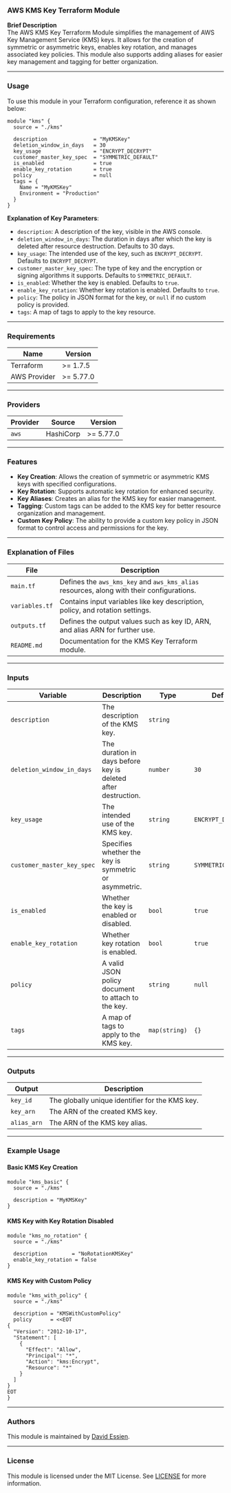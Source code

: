 ### AWS KMS Key Terraform Module

**Brief Description**  
The AWS KMS Key Terraform Module simplifies the management of AWS Key Management Service (KMS) keys. It allows for the creation of symmetric or asymmetric keys, enables key rotation, and manages associated key policies. This module also supports adding aliases for easier key management and tagging for better organization.

---

### Usage

To use this module in your Terraform configuration, reference it as shown below:

```hcl
module "kms" {
  source = "./kms"

  description               = "MyKMSKey"
  deletion_window_in_days   = 30
  key_usage                 = "ENCRYPT_DECRYPT"
  customer_master_key_spec  = "SYMMETRIC_DEFAULT"
  is_enabled                = true
  enable_key_rotation       = true
  policy                    = null
  tags = {
    Name = "MyKMSKey"
    Environment = "Production"
  }
}
```

**Explanation of Key Parameters**:

- `description`: A description of the key, visible in the AWS console.
- `deletion_window_in_days`: The duration in days after which the key is deleted after resource destruction. Defaults to 30 days.
- `key_usage`: The intended use of the key, such as `ENCRYPT_DECRYPT`. Defaults to `ENCRYPT_DECRYPT`.
- `customer_master_key_spec`: The type of key and the encryption or signing algorithms it supports. Defaults to `SYMMETRIC_DEFAULT`.
- `is_enabled`: Whether the key is enabled. Defaults to `true`.
- `enable_key_rotation`: Whether key rotation is enabled. Defaults to `true`.
- `policy`: The policy in JSON format for the key, or `null` if no custom policy is provided.
- `tags`: A map of tags to apply to the key resource.

---

### Requirements

| Name         | Version   |
| ------------ | --------- |
| Terraform    | >= 1.7.5  |
| AWS Provider | >= 5.77.0 |

---

### Providers

| Provider | Source    | Version   |
| -------- | --------- | --------- |
| `aws`    | HashiCorp | >= 5.77.0 |

---

### Features

- **Key Creation**: Allows the creation of symmetric or asymmetric KMS keys with specified configurations.
- **Key Rotation**: Supports automatic key rotation for enhanced security.
- **Key Aliases**: Creates an alias for the KMS key for easier management.
- **Tagging**: Custom tags can be added to the KMS key for better resource organization and management.
- **Custom Key Policy**: The ability to provide a custom key policy in JSON format to control access and permissions for the key.

---

### Explanation of Files

| **File**       | **Description**                                                                           |
| -------------- | ----------------------------------------------------------------------------------------- |
| `main.tf`      | Defines the `aws_kms_key` and `aws_kms_alias` resources, along with their configurations. |
| `variables.tf` | Contains input variables like key description, policy, and rotation settings.             |
| `outputs.tf`   | Defines the output values such as key ID, ARN, and alias ARN for further use.             |
| `README.md`    | Documentation for the KMS Key Terraform module.                                           |

---

### Inputs

| **Variable**               | **Description**                                               | **Type**      | **Default**         | **Required** |
| -------------------------- | ------------------------------------------------------------- | ------------- | ------------------- | ------------ |
| `description`              | The description of the KMS key.                               | `string`      |                     | Yes          |
| `deletion_window_in_days`  | The duration in days before key is deleted after destruction. | `number`      | `30`                | No           |
| `key_usage`                | The intended use of the KMS key.                              | `string`      | `ENCRYPT_DECRYPT`   | No           |
| `customer_master_key_spec` | Specifies whether the key is symmetric or asymmetric.         | `string`      | `SYMMETRIC_DEFAULT` | No           |
| `is_enabled`               | Whether the key is enabled or disabled.                       | `bool`        | `true`              | No           |
| `enable_key_rotation`      | Whether key rotation is enabled.                              | `bool`        | `true`              | No           |
| `policy`                   | A valid JSON policy document to attach to the key.            | `string`      | `null`              | No           |
| `tags`                     | A map of tags to apply to the KMS key.                        | `map(string)` | `{}`                | No           |

---

### Outputs

| **Output**  | **Description**                                 |
| ----------- | ----------------------------------------------- |
| `key_id`    | The globally unique identifier for the KMS key. |
| `key_arn`   | The ARN of the created KMS key.                 |
| `alias_arn` | The ARN of the KMS key alias.                   |

---

### Example Usage

#### Basic KMS Key Creation

```hcl
module "kms_basic" {
  source = "./kms"

  description = "MyKMSKey"
}
```

#### KMS Key with Key Rotation Disabled

```hcl
module "kms_no_rotation" {
  source = "./kms"

  description        = "NoRotationKMSKey"
  enable_key_rotation = false
}
```

#### KMS Key with Custom Policy

```hcl
module "kms_with_policy" {
  source = "./kms"

  description = "KMSWithCustomPolicy"
  policy      = <<EOT
{
  "Version": "2012-10-17",
  "Statement": [
    {
      "Effect": "Allow",
      "Principal": "*",
      "Action": "kms:Encrypt",
      "Resource": "*"
    }
  ]
}
EOT
}
```

---

### Authors

This module is maintained by [David Essien](https://davidessien.com).

---

### License

This module is licensed under the MIT License. See [LICENSE](LICENSE) for more information.
